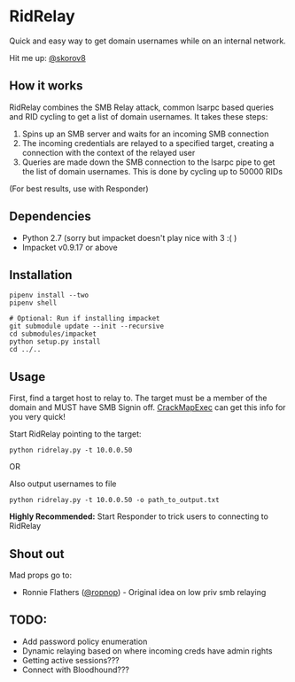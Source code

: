# RidRelay
Quick and easy way to get domain usernames while on an internal network.

Hit me up: [@skorov8](https://twitter.com/skorov8)

## How it works
RidRelay combines the SMB Relay attack, common lsarpc based queries and RID cycling to get a list of domain usernames. It takes these steps:
1. Spins up an SMB server and waits for an incoming SMB connection
2. The incoming credentials are relayed to a specified target, creating a connection with the context of the relayed user
3. Queries are made down the SMB connection to the lsarpc pipe to get the list of domain usernames. This is done by cycling up to 50000 RIDs

(For best results, use with Responder)

## Dependencies
* Python 2.7 (sorry but impacket doesn't play nice with 3 :( )
* Impacket v0.9.17 or above

## Installation
```
pipenv install --two
pipenv shell

# Optional: Run if installing impacket
git submodule update --init --recursive
cd submodules/impacket
python setup.py install
cd ../..
```

## Usage
First, find a target host to relay to. The target must be a member of the domain and MUST have SMB Signin off. [CrackMapExec](https://github.com/byt3bl33d3r/CrackMapExec) can get this info for you very quick!

Start RidRelay pointing to the target:
```
python ridrelay.py -t 10.0.0.50
```
OR

Also output usernames to file
```
python ridrelay.py -t 10.0.0.50 -o path_to_output.txt
```

**Highly Recommended:** Start Responder to trick users to connecting to RidRelay

## Shout out
Mad props go to:
* Ronnie Flathers ([@ropnop](https://twitter.com/ropnop)) - Original idea on low priv smb relaying

## TODO:
* Add password policy enumeration
* Dynamic relaying based on where incoming creds have admin rights
* Getting active sessions???
* Connect with Bloodhound???
